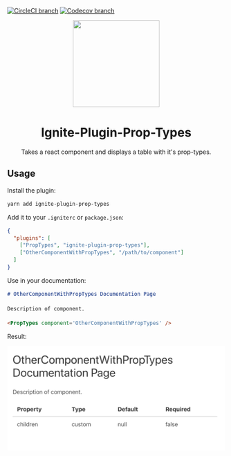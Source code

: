 [![CircleCI branch](https://img.shields.io/circleci/project/github/hipstersmoothie/ignite-plugin-prop-types/master.svg?style=for-the-badge)](https://circleci.com/gh/hipstersmoothie/workflows/ignite-plugin-prop-types/tree/master) [![Codecov branch](https://img.shields.io/codecov/c/github/hipstersmoothie/ignite-plugin-prop-types/master.svg?style=for-the-badge)](https://codecov.io/gh/hipstersmoothie/ignite-plugin-prop-types/branch/master)

<div align="center">
  <img width="200" height="200"
      src="https://s3.amazonaws.com/pix.iemoji.com/images/emoji/apple/ios-11/256/fire.png">
  <h1>
    Ignite-Plugin-Prop-Types
  </h1>
  <p>Takes a react component and displays a table with it's prop-types.</p>
</div>

## Usage

Install the plugin:

```bash
yarn add ignite-plugin-prop-types
```

Add it to your `.igniterc` or `package.json`:

```json
{
  "plugins": [
    ["PropTypes", "ignite-plugin-prop-types"],
    ["OtherComponentWithPropTypes", "/path/to/component"]
  ]
}
```

Use in your documentation:

```markdown
# OtherComponentWithPropTypes Documentation Page

Description of component.

<PropTypes component='OtherComponentWithPropTypes' />
```

Result:

![Example Output Image](example.png)
